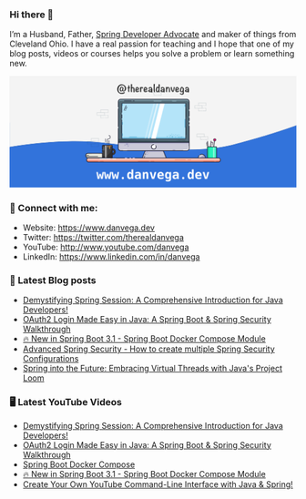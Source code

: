 ### Hi there 👋

I’m a Husband, Father, [Spring Developer Advocate](https://tanzu.vmware.com/developer/advocates/) and maker of things from Cleveland Ohio. I have a real passion for teaching and I hope that one of my blog posts, videos or courses helps you solve a problem or learn something new.

![Profile Header](./github_profile_header.png)

### 🤝 Connect with me:

- Website: https://www.danvega.dev
- Twitter: https://twitter.com/therealdanvega
- YouTube: http://www.youtube.com/danvega
- LinkedIn: https://www.linkedin.com/in/danvega

### 📝 Latest Blog posts

<!-- BLOG-POST-LIST:START -->
- [Demystifying Spring Session: A Comprehensive Introduction for Java Developers!](https://www.danvega.dev/blog/2023/05/03/spring-session-introduction)
- [OAuth2 Login Made Easy in Java: A Spring Boot &amp; Spring Security Walkthrough](https://www.danvega.dev/blog/2023/04/28/spring-security-oauth2-login)
- [🔥 New in Spring Boot 3.1 - Spring Boot Docker Compose Module](https://www.danvega.dev/blog/2023/04/26/spring-boot-docker-compose)
- [Advanced Spring Security - How to create multiple Spring Security Configurations](https://www.danvega.dev/blog/2023/04/20/multiple-spring-security-configs)
- [Spring into the Future: Embracing Virtual Threads with Java&#39;s Project Loom](https://www.danvega.dev/blog/2023/04/12/virtual-threads-spring)
<!-- BLOG-POST-LIST:END -->

### 🖥 Latest YouTube Videos

<!-- YOUTUBE:START -->
- [Demystifying Spring Session: A Comprehensive Introduction for Java Developers!](https://www.youtube.com/watch?v=k62bO-W6Sb0)
- [OAuth2 Login Made Easy in Java: A Spring Boot &amp; Spring Security Walkthrough](https://www.youtube.com/watch?v=us0VjFiHogo)
- [Spring Boot Docker Compose](https://www.youtube.com/watch?v=mRIJ1GddqBs)
- [🔥 New in Spring Boot 3.1 - Spring Boot Docker Compose Module](https://www.youtube.com/watch?v=lS1GwdIfk0c)
- [Create Your Own YouTube Command-Line Interface with Java &amp; Spring!](https://www.youtube.com/watch?v=Oi8JeTswYVI)
<!-- YOUTUBE:END -->
